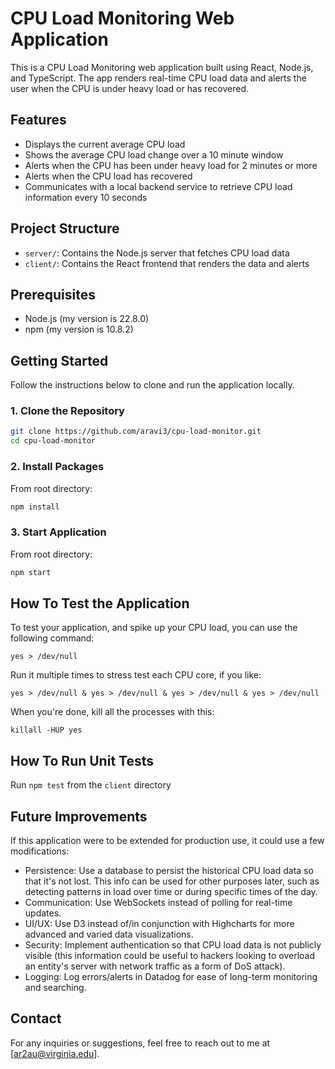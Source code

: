 # CPU Load Monitoring Web Application

This is a CPU Load Monitoring web application built using React, Node.js, and TypeScript. The app renders real-time CPU load data and alerts the user when the CPU is under heavy load or has recovered.

## Features

- Displays the current average CPU load
- Shows the average CPU load change over a 10 minute window
- Alerts when the CPU has been under heavy load for 2 minutes or more
- Alerts when the CPU load has recovered
- Communicates with a local backend service to retrieve CPU load information every 10 seconds

## Project Structure

- `server/`: Contains the Node.js server that fetches CPU load data
- `client/`: Contains the React frontend that renders the data and alerts

## Prerequisites

- Node.js (my version is 22.8.0)
- npm (my version is 10.8.2)

## Getting Started

Follow the instructions below to clone and run the application locally.

### 1. Clone the Repository

```bash
git clone https://github.com/aravi3/cpu-load-monitor.git
cd cpu-load-monitor
```

### 2. Install Packages

From root directory:

```bash
npm install
```

### 3. Start Application

From root directory:

```bash
npm start
```

## How To Test the Application

To test your application, and spike up your CPU load, you can use the following command:

`yes > /dev/null`

Run it multiple times to stress test each CPU core, if you like:

`yes > /dev/null & yes > /dev/null & yes > /dev/null & yes > /dev/null`

When you're done, kill all the processes with this:

`killall -HUP yes`

## How To Run Unit Tests

Run `npm test` from the `client` directory

## Future Improvements

If this application were to be extended for production use, it could use a few modifications:

- Persistence: Use a database to persist the historical CPU load data so that it's not lost. This info can be used for other purposes later, such as detecting patterns in load over time or during specific times of the day.
- Communication: Use WebSockets instead of polling for real-time updates.
- UI/UX: Use D3 instead of/in conjunction with Highcharts for more advanced and varied data visualizations.
- Security: Implement authentication so that CPU load data is not publicly visible (this information could be useful to hackers looking to overload an entity's server with network traffic as a form of DoS attack). 
- Logging: Log errors/alerts in Datadog for ease of long-term monitoring and searching.

## Contact

For any inquiries or suggestions, feel free to reach out to me at [ar2au@virginia.edu].